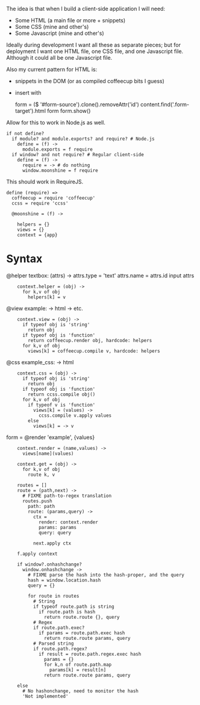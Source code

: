 The idea is that when I build a client-side application I will need:

- Some HTML (a main file or more + snippets)
- Some CSS (mine and other's)
- Some Javascript (mine and other's)

Ideally during development I want all these as separate pieces; but for deployment I want one HTML file, one CSS file, and one Javascript file. Although it could all be one Javascript file.


Also my current pattern for HTML is:

* snippets in the DOM (or as compiled coffeecup bits I guess)
* insert with

  form = ($ '#form-source').clone().removeAttr('id')
  content.find('.form-target').html form
  form.show()

Allow for this to work in Node.js as well.

    if not define?
      if module? and module.exports? and require? # Node.js
        define = (f) ->
          module.exports = f require
      if window? and not require? # Regular client-side
        define = (f) ->
          require = -> # do nothing
          window.moonshine = f require

This should work in RequireJS.

    define (require) =>
      coffeecup = require 'coffeecup'
      ccss = require 'ccss'

      @moonshine = (f) ->

        helpers = {}
        views = {}
        context = {app}

Syntax
======

@helper textbox: (attrs) ->
  attrs.type = 'text'
  attrs.name = attrs.id
  input attrs

        context.helper = (obj) ->
          for k,v of obj
            helpers[k] = v

@view example: ->
  html -> etc.

        context.view = (obj) ->
          if typeof obj is 'string'
            return obj
          if typeof obj is 'function'
            return coffeecup.render obj, hardcode: helpers
          for k,v of obj
            views[k] = coffeecup.compile v, hardcode: helpers

@css example_css: ->
  html

        context.css = (obj) ->
          if typeof obj is 'string'
            return obj
          if typeof obj is 'function'
            return ccss.compile obj()
          for k,v of obj
            if typeof v is 'function'
              views[k] = (values) ->
                ccss.compile v.apply values
            else
              views[k] = -> v

form = @render 'example', {values}

        context.render = (name,values) ->
          views[name](values)

        context.get = (obj) ->
          for k,v of obj
            route k, v

        routes = []
        route = (path,next) ->
          # FIXME path-to-regex translation
          routes.push
            path: path
            route: (params,query) ->
              ctx =
                render: context.render
                params: params
                query: query

              next.apply ctx

        f.apply context

        if window?.onhashchange?
          window.onhashchange ->
            # FIXME parse the hash into the hash-proper, and the query
            hash = window.location.hash
            query = {}

            for route in routes
              # String
              if typeof route.path is string
                if route.path is hash
                  return route.route {}, query
              # Regex
              if route.path.exec?
                if params = route.path.exec hash
                  return route.route params, query
              # Parsed string
              if route.path.regex?
                if result = route.path.regex.exec hash
                  params = {}
                  for k,n of route.path.map
                    params[k] = result[n]
                  return route.route params, query

        else
          # No hashonchange, need to monitor the hash
          'Not implemented'
